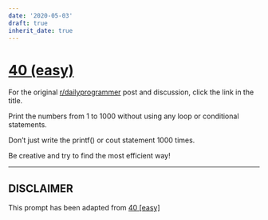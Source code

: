 ```yaml
---
date: '2020-05-03'
draft: true
inherit_date: true
---
```


# [40 (easy)](https://www.reddit.com/r/dailyprogrammer/comments/schtf/4162012_challenge_40_easy/)

For the original [r/dailyprogrammer](https://www.reddit.com/r/dailyprogrammer/) post and discussion, click the link in the title.

Print the numbers from 1 to 1000 without using any loop or conditional statements. 

Don’t just write the printf() or cout statement 1000 times.

Be creative and try to find the most efficient way!


----
## **DISCLAIMER**
This prompt has been adapted from [40 [easy]](https://www.reddit.com/r/dailyprogrammer/comments/schtf/4162012_challenge_40_easy/
)
